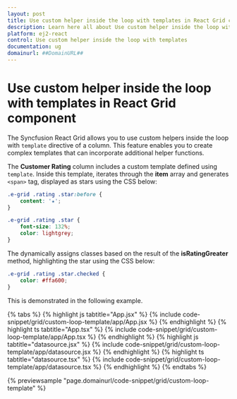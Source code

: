```yaml
---
layout: post
title: Use custom helper inside the loop with templates in React Grid component | Syncfusion
description: Learn here all about Use custom helper inside the loop with templates in Syncfusion React Grid component of Syncfusion Essential JS 2 and more.
platform: ej2-react
control: Use custom helper inside the loop with templates 
documentation: ug
domainurl: ##DomainURL##
---
```


# Use custom helper inside the loop with templates in React Grid component

The Syncfusion React Grid allows you to use custom helpers inside the loop with `template` directive of a column. This feature enables you to create complex templates that can incorporate additional helper functions.

The **Customer Rating** column includes a custom template defined using `template`. Inside this template, iterates through the **item** array and generates `<span>` tag, displayed as stars using the CSS below:

```css
.e-grid .rating .star:before {
    content: '★';
}

.e-grid .rating .star {
    font-size: 132%;
    color: lightgrey;
}
```

The dynamically assigns classes based on the result of the **isRatingGreater** method, highlighting the star using the CSS below:

```css
.e-grid .rating .star.checked {
    color: #ffa600;
}
```

This is demonstrated in the following example.

{% tabs %}
{% highlight js tabtitle="App.jsx" %}
{% include code-snippet/grid/custom-loop-template/app/App.jsx %}
{% endhighlight %}
{% highlight ts tabtitle="App.tsx" %}
{% include code-snippet/grid/custom-loop-template/app/App.tsx %}
{% endhighlight %}
{% highlight js tabtitle="datasource.jsx" %}
{% include code-snippet/grid/custom-loop-template/app/datasource.jsx %}
{% endhighlight %}
{% highlight ts tabtitle="datasource.tsx" %}
{% include code-snippet/grid/custom-loop-template/app/datasource.tsx %}
{% endhighlight %}
{% endtabs %}

 {% previewsample "page.domainurl/code-snippet/grid/custom-loop-template" %}

